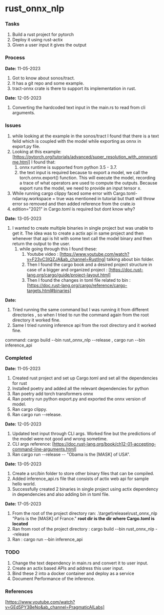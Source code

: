 # rust_onnx_nlp

### Tasks 
1. Build a rust project for pytorch
2. Deploy it using rust-actix
3. Given a user input it gives the output

### Process
**Date:** 11-05-2023
1. Got to know about sonos/tract.
2. It has a git repo and some example.
3. tract-onnx crate is there to support its implementation in rust.

**Date:** 12-05-2023
1. Converting the hardcoded text input in the main.rs to read from cli arguments.

### Issues
1. while looking at the example in the sonos/tract I found that there is a text feild which is coupled with the model while exporting as onnx in export.py file.
2. Looking at this example: [https://pytorch.org/tutorials/advanced/super_resolution_with_onnxruntime.html] I found that:
   1. onnx runtime is supported from python 3.5 - 3.7.
   2. the text input is required because to export a model, we call the torch.onnx.export() function. This will execute the model, recording a trace of what operators are used to compute the outputs. Because export runs the model, we need to provide an input tensor x.
3. While running cargo clippy faced some error with Cargo.toml- ndarray.workspace = true was mentioned in tutorial but thatt will throw error so removed and then added reference from the crate.io
4. edition="2021" in Cargo.toml is required but dont know why?

**Date:** 13-05-2023
1. I wanted to create multiple binaries in single project but was unable to get it. The idea was to create a actix api in same project and then whenever that api is hit with some text call the model binary and then return the output to the user.
   1. while going through this I found these:
      1. Youtube video : [https://www.youtube.com/watch?v=F23vC3IQZJA&ab_channel=RustIng] talking about bin folder.
      2. Then I found the cargo book and a desired project structure in case of a bigger and organized project : [https://doc.rust-lang.org/cargo/guide/project-layout.html]
      3. Then I found the changes in toml file related to bin : [https://doc.rust-lang.org/cargo/reference/cargo-targets.html#binaries]

**Date:**
1. Tried running the same command but I was running it from different directories , so when I tried to run the command again from the root directory it worked fine.
2. Same I tried running inference api from the root directory and it worked fine.

command: cargo build  --bin rust_onnx_nlp --release , cargo run --bin inference_api


### Completed
**Date:** 11-05-2023
1. Created rust project and set up Cargo.toml and set all the dependencies for rust 
2. Installed poetry and added all the relevant dependencies for python
3. Ran poetry add torch transformers onnx
4. Ran poetry run python export.py and exported the onnx version of model.
5. Ran cargo clippy.
6. Ran cargo run --release.

**Date:** 12-05-2023
1. Updated text input through CLI args. Worked fine but the predictions of the model were not good and wrong sometime.
2. CLI args reference: [https://doc.rust-lang.org/book/ch12-01-accepting-command-line-arguments.html]
3. Ran cargo run --release -- "Obama is the [MASK] of USA".

**Date:** 13-05-2023
1. Create a src/bin folder to store other binary files that can be compiled.
2. Added inference_api.rs file that consists of actix web api for sample hello world.
3. Successfully created 2 binaries in single project using actix dependency in dependencies and also adding bin in toml file.

**Date:** 17-05-2023
1. From the root of the project directory ran: .\target\release\rust_onnx_nlp "Paris is the [MASK] of France."
**root dir is the dir where Cargo.toml is located**
2. Ran from root of the project directory : cargo build --bin rust_onnx_nlp --release
3. Ran : cargo run --bin inference_api 

### TODO
1. Change the text dependency in main.rs and convert it to user input.
2. Create an actix based APIs and address this user input.
3. Bind these 2 into a docker container and deploy as a service
4. Document Performance of the inference.


### References
[https://www.youtube.com/watch?v=GEd5PY3BeNo&ab_channel=PragmaticAILabs]